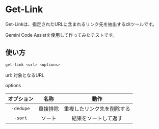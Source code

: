 
# Get-Link

Get-Linkは、指定されたURLに含まれるリンク先を抽出するcliツールです。

Gemini Code Assistを使用して作ってみたテストです。

## 使い方

```sh
get-link <url> <options>
```

url: 対象となるURL

options

オプション | 名称 | 動作
:--: | :--: | :--:
`-dedupe` | 重複排除 | 重複したリンク先を削除する
`-sort` | ソート | 結果をソートして返す


